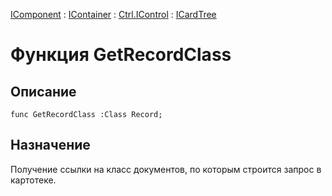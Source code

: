 ﻿---
Link: .Ctrl.ICardTree.@GetRecordClass
---

[IComponent](topic:Com.Custom.ComClasses.IComponent.Default) :
[IContainer](topic:Com.Custom.ComClasses.IContainer.Default) :
[Ctrl.IControl](topic:Com.Custom.ComClasses.Ctrl.IControl.Default) :
[ICardTree](Default)

# Функция GetRecordClass

## Описание

    func GetRecordClass :Class Record;

## Назначение

Получение ссылки на класс документов, по которым строится запрос в картотеке.